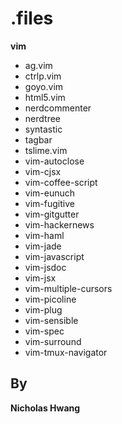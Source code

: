 # .files

__vim__
- ag.vim
- ctrlp.vim
- goyo.vim
- html5.vim
- nerdcommenter
- nerdtree
- syntastic
- tagbar
- tslime.vim
- vim-autoclose
- vim-cjsx
- vim-coffee-script
- vim-eunuch
- vim-fugitive
- vim-gitgutter
- vim-hackernews
- vim-haml
- vim-jade
- vim-javascript
- vim-jsdoc
- vim-jsx
- vim-multiple-cursors
- vim-picoline
- vim-plug
- vim-sensible
- vim-spec
- vim-surround
- vim-tmux-navigator


## By
__Nicholas Hwang__
